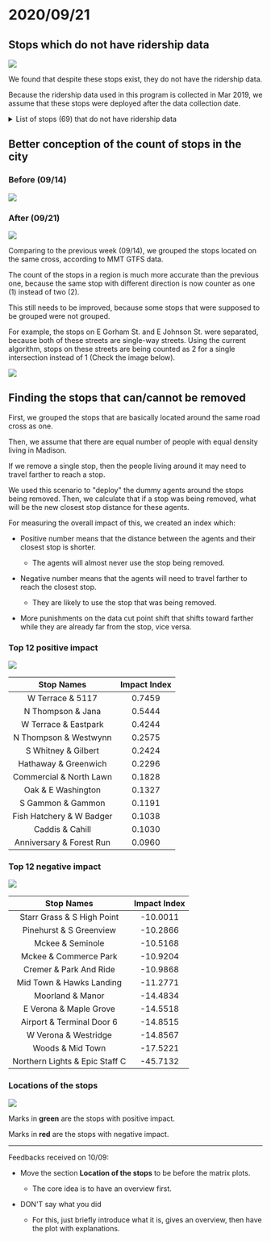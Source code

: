 # 2020/09/21

## Stops which do not have ridership data

![](../assets/reports/images/0928/0928-1.png)

We found that despite these stops exist, they do not have the ridership data. 

Because the ridership data used in this program is collected in Mar 2019, 
we assume that these stops were deployed after the data collection date.

<details><summary>List of stops (69) that do not have ridership data</summary>
<p>

These are sorted by stop ID.

- \#0043 - W Dayton & N Lake (EB)
- \#0196 - S Mills & Regent (SB)
- \#0362 - S Park & W Olin (SB)
- \#0537 - W Johnson & Wisconsin (EB)
- \#0585 - Regent & S Orchard (EB)
- \#0731 - N Mills & Regent (NB)
- \#0743 - W Johnson & N Mills (EB)
- \#0750 - Spring & N Park (WB)
- \#0752 - E Gorham & N Butler (WB)
- \#0914 - W Gorham & Wisconsin (WB)
- \#1110 - E Dayton & Wisconsin (WB)
- \#1111 - W Doty & M L K Junior (EB)
- \#1124 - S Fairchild & W Main (SB)
- \#1126 - Division & Eastwood (SB)
- \#1135 - N Webster & E Mifflin (NB)
- \#1137 - Milwaukee & Corry (EB)
- \#1140 - E Washington & N Webster (WB)
- \#1146 - N Fairchild & W Washington (SB)
- \#1155 - S Webster & E Main (NB)
- \#1174 - W Dayton & State (WB)
- \#1189 - E Doty & S Pinckney (EB)
- \#1219 - Atwood & Waubesa (EB)
- \#1227 - E Johnson & N Butler (EB)
- \#1327 - Atwood & S Fair Oaks (EB)
- \#1384 - Atwood & Division (WB)
- \#1448 - Rutledge & Rogers (WB)
- \#1593 - N Franklin & E Johnson (NB)
- \#1622 - Atwood & Oakridge (NB)
- \#1662 - E Gorham & N Blount (WB)
- \#1718 - Atwood & S Fair Oaks (WB)
- \#1726 - Oakridge & Atwood (WB)
- \#1746 - Milwaukee & Corry (WB)
- \#1848 - Milwaukee & Starkweather (WB)
- \#1894 - Atwood & Waubesa (WB)
- \#1907 - Atwood & Oakridge (SB)
- \#1919 - Milwaukee & Starkweather (EB)
- \#1963 - Atwood & Winnebago (EB)
- \#2094 - Walnut & Observatory (SB)
- \#2248 - Toepfer & Birch (SB)
- \#2437 - Toepfer & Birch (NB)
- \#2502 - Walnut & G Pinchot (SB)
- \#4000 - South Transfer Point
- \#4175 - Fish Hatchery & Pike (NB)
- \#4260 - Mckee & Kapec (WB)
- \#4268 - Post & Latham (WB)
- \#4415 - Stewart & Latham (EB)
- \#4485 - Mckee & Fitchrona (EB)
- \#4555 - W Verona & Westridge (EB)
- \#4777 - Verona & Highway Ramp (EB)
- \#4790 - Fish Hatchery & Greenway (SB)
- \#4844 - Fish Hatchery & Pike (SB)
- \#4886 - Greenway & Bryant (WB)
- \#4910 - Post & Index (WB)
- \#4955 - Greenway & Fish Hatchery (EB)
- \#4995 - Mckee & Kapec (EB)
- \#5000 - North Transfer Point
- \#5244 - Packers & Tennyson (SB)
- \#5546 - Packers & Scott (SB)
- \#6000 - West Transfer Point
- \#7000 - East Transfer Point
- \#7156 - Acewood & Starker (SB)
- \#7198 - Milwaukee & Milo (WB)
- \#7334 - Cottage Grove & North Star (WB)
- \#7704 - Dempsey & Hynek (SB)
- \#7842 - Milwaukee & Portland (WB)
- \#8537 - Schroeder & Chapel Hill (EB)
- \#8733 - S Gammon & Watts (NB)
- \#8770 - Hammersley & Whitcomb (WB)
- \#9000 - East Towne Mall

</p>
</details> 

## Better conception of the count of stops in the city

### Before (09/14)

![](../assets/reports/images/0921/0921-1.png)

### After (09/21)

![](../assets/reports/images/0928/0928-2.png)

Comparing to the previous week (09/14), we grouped the stops located on the same cross, according to MMT GTFS data.

The count of the stops in a region is much more accurate than the previous one, 
because the same stop with different direction is now counter as one (1) instead of two (2).

This still needs to be improved, because some stops that were supposed to be grouped were not grouped.

For example, the stops on E Gorham St. and E Johnson St. were separated, 
because both of these streets are single-way streets.
Using the current algorithm, stops on these streets are being counted as 2 for a single intersection instead of 1 
(Check the image below).

![](../assets/reports/images/0928/0928-3.png)

## Finding the stops that can/cannot be removed 

First, we grouped the stops that are basically located around the same road cross as one.

Then, we assume that there are equal number of people with equal density living in Madison. 

If we remove a single stop, then the people living around it may need to travel farther to reach a stop.

We used this scenario to "deploy" the dummy agents around the stops being removed. 
Then, we calculate that if a stop was being removed, what will be the new closest stop distance for these agents.

For measuring the overall impact of this, we created an index which:

- Positive number means that the distance between the agents and their closest stop is shorter.
   - The agents will almost never use the stop being removed.

- Negative number means that the agents will need to travel farther to reach the closest stop.
   - They are likely to use the stop that was being removed.
   
- More punishments on the data cut point shift that shifts toward farther while they are already far from the stop, 
vice versa.

### Top 12 positive impact 

![](../assets/reports/images/0928/0928-4.png)

Stop Names | Impact Index
:---: | :---:
W Terrace & 5117 | 0.7459
N Thompson & Jana | 0.5444
W Terrace & Eastpark | 0.4244
N Thompson & Westwynn | 0.2575
S Whitney & Gilbert | 0.2424
Hathaway & Greenwich | 0.2296
Commercial & North Lawn | 0.1828
Oak & E Washington | 0.1327
S Gammon & Gammon | 0.1191
Fish Hatchery & W Badger | 0.1038
Caddis & Cahill | 0.1030
Anniversary & Forest Run | 0.0960

### Top 12 negative impact 

![](../assets/reports/images/0928/0928-5.png)

Stop Names | Impact Index
:---: | :---:
Starr Grass & S High Point | -10.0011
Pinehurst & S Greenview | -10.2866
Mckee & Seminole | -10.5168
Mckee & Commerce Park | -10.9204
Cremer & Park And Ride | -10.9868
Mid Town & Hawks Landing | -11.2771
Moorland & Manor | -14.4834
E Verona & Maple Grove | -14.5518
Airport & Terminal Door 6 | -14.8515
W Verona & Westridge | -14.8567
Woods & Mid Town | -17.5221
Northern Lights & Epic Staff C | -45.7132

### Locations of the stops

![](../assets/reports/images/0928/0928-6.png)

Marks in **green** are the stops with positive impact.

Marks in **red** are the stops with negative impact.

------

Feedbacks received on 10/09:

- Move the section **Location of the stops** to be before the matrix plots. 
  - The core idea is to have an overview first.
  
- DON'T say what you did
  - For this, just briefly introduce what it is, gives an overview, then have the plot with explanations.
